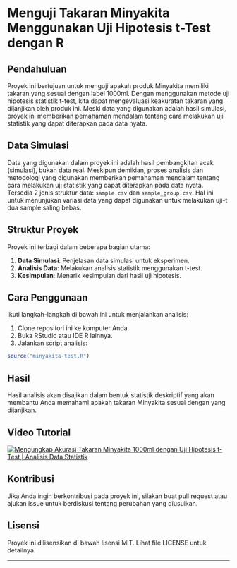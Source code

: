 # Menguji Takaran Minyakita Menggunakan Uji Hipotesis t-Test dengan R

## Pendahuluan  
Proyek ini bertujuan untuk menguji apakah produk Minyakita memiliki takaran yang sesuai dengan label 1000ml. Dengan menggunakan metode uji hipotesis statistik t-test, kita dapat mengevaluasi keakuratan takaran yang dijanjikan oleh produk ini. Meski data yang digunakan adalah hasil simulasi, proyek ini memberikan pemahaman mendalam tentang cara melakukan uji statistik yang dapat diterapkan pada data nyata.

## Data Simulasi  
Data yang digunakan dalam proyek ini adalah hasil pembangkitan acak (simulasi), bukan data real. Meskipun demikian, proses analisis dan metodologi yang digunakan memberikan pemahaman mendalam tentang cara melakukan uji statistik yang dapat diterapkan pada data nyata. 
Tersedia 2 jenis struktur data: `sample.csv` dan `sample_group.csv`. Hal ini untuk menunjukan variasi data yang dapat digunakan untuk melakukan uji-t dua sample saling bebas. 

## Struktur Proyek  
Proyek ini terbagi dalam beberapa bagian utama:  

1. **Data Simulasi**: Penjelasan data simulasi untuk eksperimen.  
2. **Analisis Data**: Melakukan analisis statistik menggunakan t-test.  
3. **Kesimpulan**: Menarik kesimpulan dari hasil uji hipotesis.  

## Cara Penggunaan
Ikuti langkah-langkah di bawah ini untuk menjalankan analisis:  

1. Clone repositori ini ke komputer Anda.  
2. Buka RStudio atau IDE R lainnya.  
3. Jalankan script analisis:  

```R
source("minyakita-test.R")
```

## Hasil
Hasil analisis akan disajikan dalam bentuk statistik deskriptif yang akan membantu Anda memahami apakah takaran Minyakita sesuai dengan yang dijanjikan.

## Video Tutorial 

[![Mengungkap Akurasi Takaran Minyakita 1000ml dengan Uji Hipotesis t-Test | Analisis Data Statistik](https://img.youtube.com/vi/VIDEO_ID/0.jpg)](https://www.youtube.com/watch?v=iyFrgngWVII)


## Kontribusi 
Jika Anda ingin berkontribusi pada proyek ini, silakan buat pull request atau ajukan issue untuk berdiskusi tentang perubahan yang diusulkan.

## Lisensi
Proyek ini dilisensikan di bawah lisensi MIT. Lihat file LICENSE untuk detailnya.

---
